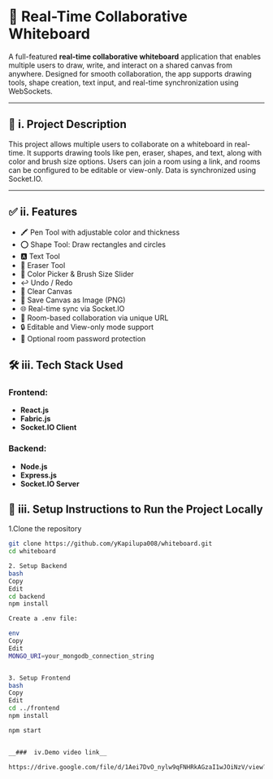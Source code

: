 # 🎨 Real-Time Collaborative Whiteboard

A full-featured **real-time collaborative whiteboard** application that enables multiple users to draw, write, and interact on a shared canvas from anywhere. Designed for smooth collaboration, the app supports drawing tools, shape creation, text input, and real-time synchronization using WebSockets.

---

## 📘 i. Project Description

This project allows multiple users to collaborate on a whiteboard in real-time. It supports drawing tools like pen, eraser, shapes, and text, along with color and brush size options. Users can join a room using a link, and rooms can be configured to be editable or view-only. Data is synchronized using Socket.IO.

---

## ✅ ii. Features

- 🖍️ Pen Tool with adjustable color and thickness  
- ⭕ Shape Tool: Draw rectangles and circles  
- 🅰️ Text Tool  
- 🧽 Eraser Tool  
- 🎨 Color Picker & Brush Size Slider  
- ↩️ Undo / Redo  
- 🧹 Clear Canvas  
- 💾 Save Canvas as Image (PNG)  
- 🌐 Real-time sync via Socket.IO  
- 🔗 Room-based collaboration via unique URL  
- 🔒 Editable and View-only mode support  
- 🔑 Optional room password protection  


## 🛠️ iii. Tech Stack Used

### Frontend:
- **React.js**
- **Fabric.js**
- **Socket.IO Client**

### Backend:
- **Node.js**
- **Express.js**
- **Socket.IO Server**




## 🧪 iii. Setup Instructions to Run the Project Locally

1.Clone the repository

```bash
git clone https://github.com/yKapilupa008/whiteboard.git
cd whiteboard

2. Setup Backend
bash
Copy
Edit
cd backend
npm install

Create a .env file:

env
Copy
Edit
MONGO_URI=your_mongodb_connection_string


3. Setup Frontend
bash
Copy
Edit
cd ../frontend
npm install

npm start


__###  iv.Demo video link__

https://drive.google.com/file/d/1Aei7DvO_nylw9qFNHRkAGzaI1wJOiNzV/view?usp=sharing 
